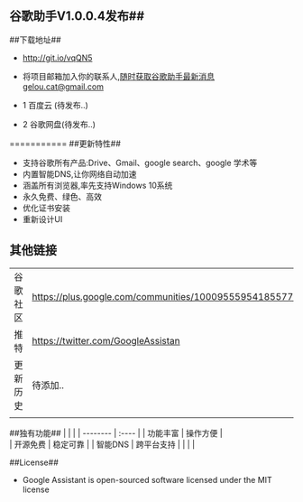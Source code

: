 ﻿## 谷歌助手V1.0.0.4发布##
##下载地址##
- http://git.io/vqQN5

- 将项目邮箱加入你的联系人,随时获取谷歌助手最新消息gelou.cat@gmail.com
- 1 百度云 (待发布..)
- 2 谷歌网盘(待发布..)

===========
##更新特性##

- 支持谷歌所有产品:Drive、Gmail、google search、google 学术等
- 内置智能DNS,让你网络自动加速
- 涵盖所有浏览器,率先支持Windows 10系统
- 永久免费、绿色、高效
- 优化证书安装
- 重新设计UI

## 其他链接
|    |   |
| --------   | :----  |
| 谷歌社区 | https://plus.google.com/communities/100095559541855774106 |
| 推特 | https://twitter.com/GoogleAssistan |
| 更新历史| 待添加.. |
|    |   |

##独有功能##
|    |   |
| --------   | :----  |
| 功能丰富  | 操作方便  |  
| 开源免费 | 稳定可靠 | 
| 智能DNS | 跨平台支持  |
|    |   |

##License##

- Google Assistant is open-sourced software licensed under the MIT license

